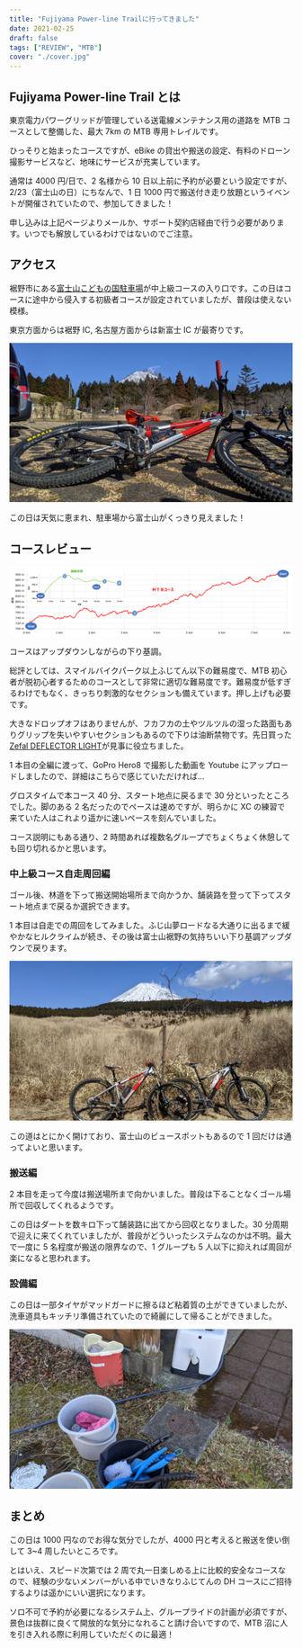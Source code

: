 ```yaml
---
title: "Fujiyama Power-line Trailに行ってきました"
date: 2021-02-25
draft: false
tags: ["REVIEW", "MTB"]
cover: "./cover.jpg"
---
```


## Fujiyama Power-line Trail とは

東京電力パワーグリッドが管理している送電線メンテナンス用の道路を MTB コースとして整備した、最大 7km の MTB 専用トレイルです。

ひっそりと始まったコースですが、eBike の貸出や搬送の設定、有料のドローン撮影サービスなど、地味にサービスが充実しています。

<LinkBox url="https://www.tepco.co.jp/pg/company/summary/office/shizuoka/MTB/index-j.html" />

通常は 4000 円/日で、2 名様から 10 日以上前に予約が必要という設定ですが、2/23（富士山の日）にちなんで、1 日 1000 円で搬送付き走り放題というイベントが開催されていたので、参加してきました！

申し込みは上記ページよりメールか、サポート契約店経由で行う必要があります。いつでも解放しているわけではないのでご注意。

## アクセス

裾野市にある[富士山こどもの国駐車場](https://goo.gl/maps/mZF28hixrq9QBbsr9)が中上級コースの入り口です。この日はコースに途中から侵入する初級者コースが設定されていましたが、普段は使えない模様。

東京方面からは裾野 IC, 名古屋方面からは新富士 IC が最寄りです。

![いい天気](./cover.jpg)

この日は天気に恵まれ、駐車場から富士山がくっきり見えました！

## コースレビュー

![コースプロフィール](./Fujiyama_Power-line_Trail_Course2.png)

コースはアップダウンしながらの下り基調。

総評としては、スマイルバイクパーク以上ふじてん以下の難易度で、MTB 初心者が脱初心者するためのコースとして非常に適切な難易度です。難易度が低すぎるわけでもなく、きっちり刺激的なセクションも備えています。押し上げも必要です。

大きなドロップオフはありませんが、フカフカの土やツルツルの湿った路面もありグリップを失いやすいセクションもあるので下りは油断禁物です。先日買った[Zefal DEFLECTOR LIGHT](https://amzn.to/3rYIqO9)が見事に役立ちました。

<LinkBox url="https://www.amazon.co.jp/dp/B06XHQYGKL" isAmazonLink />

<LinkBox url="https://blog.gensobunya.net/post/2021/02/compact_rear_mudgurad/" />

1 本目の全編に渡って、GoPro Hero8 で撮影した動画を Youtube にアップロードしましたので、詳細はこちらで感じていただければ…

<LinkBox url="https://youtu.be/mWl6x8iVLOc" />

グロスタイムで本コース 40 分、スタート地点に戻るまで 30 分といったところでした。脚のある 2 名だったのでペースは速めですが、明らかに XC の練習で来ていた人はこれより遥かに速いペースを刻んでいました。

コース説明にもある通り、2 時間あれば複数名グループでちょくちょく休憩しても回り切れるかと思います。

### 中上級コース自走周回編

ゴール後、林道を下って搬送開始場所まで向かうか、舗装路を登って下ってスタート地点まで戻るか選択できます。

1 本目は自走での周回をしてみました。ふじ山夢ロードなる大通りに出るまで緩やかなヒルクライムが続き、その後は富士山裾野の気持ちいい下り基調アップダウンで戻ります。

![富士山！！！](./jisou.jpg)

この道はとにかく開けており、富士山のビュースポットもあるので 1 回だけは通ってよいと思います。

### 搬送編

2 本目を走って今度は搬送場所まで向かいました。普段は下ることなくゴール場所で回収してくれるようです。

この日はダートを数キロ下って舗装路に出てから回収となりました。30 分周期で迎えに来てくれていましたが、普段がどういったシステムなのかは不明。最大で一度に 5 名程度が搬送の限界なので、1 グループも 5 人以下に抑えれば周回が楽になると思われます。

### 設備編

この日は一部タイヤがマッドガードに擦るほど粘着質の土ができていましたが、洗車道具もキッチリ準備されていたので綺麗にして帰ることができました。

![洗車道具が完備されています](./washer.jpg)

## まとめ

この日は 1000 円なのでお得な気分でしたが、4000 円と考えると搬送を使い倒して 3~4 周したいところです。

とはいえ、スピード次第では 2 周で丸一日楽しめる上に比較的安全なコースなので、経験の少ないメンバーがいる中でいきなりふじてんの DH コースにご招待するよりは遥かにいい選択になります。

ソロ不可で予約が必要になるシステム上、グループライドの計画が必須ですが、景色は抜群に良くて開放的な気分になれること請け合いですので、MTB 沼に人を引き入れる際に利用していただくのに最適！
